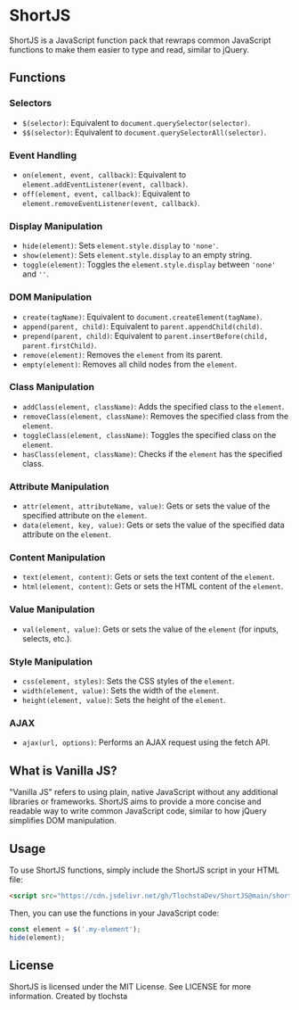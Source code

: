 # ShortJS

ShortJS is a JavaScript function pack that rewraps common JavaScript functions to make them easier to type and read, similar to jQuery.

## Functions

### Selectors
- `$(selector)`: Equivalent to `document.querySelector(selector)`.
- `$$(selector)`: Equivalent to `document.querySelectorAll(selector)`.

### Event Handling
- `on(element, event, callback)`: Equivalent to `element.addEventListener(event, callback)`.
- `off(element, event, callback)`: Equivalent to `element.removeEventListener(event, callback)`.

### Display Manipulation
- `hide(element)`: Sets `element.style.display` to `'none'`.
- `show(element)`: Sets `element.style.display` to an empty string.
- `toggle(element)`: Toggles the `element.style.display` between `'none'` and `''`.

### DOM Manipulation
- `create(tagName)`: Equivalent to `document.createElement(tagName)`.
- `append(parent, child)`: Equivalent to `parent.appendChild(child)`.
- `prepend(parent, child)`: Equivalent to `parent.insertBefore(child, parent.firstChild)`.
- `remove(element)`: Removes the `element` from its parent.
- `empty(element)`: Removes all child nodes from the `element`.

### Class Manipulation
- `addClass(element, className)`: Adds the specified class to the `element`.
- `removeClass(element, className)`: Removes the specified class from the `element`.
- `toggleClass(element, className)`: Toggles the specified class on the `element`.
- `hasClass(element, className)`: Checks if the `element` has the specified class.

### Attribute Manipulation
- `attr(element, attributeName, value)`: Gets or sets the value of the specified attribute on the `element`.
- `data(element, key, value)`: Gets or sets the value of the specified data attribute on the `element`.

### Content Manipulation
- `text(element, content)`: Gets or sets the text content of the `element`.
- `html(element, content)`: Gets or sets the HTML content of the `element`.

### Value Manipulation
- `val(element, value)`: Gets or sets the value of the `element` (for inputs, selects, etc.).

### Style Manipulation
- `css(element, styles)`: Sets the CSS styles of the `element`.
- `width(element, value)`: Sets the width of the `element`.
- `height(element, value)`: Sets the height of the `element`.

### AJAX
- `ajax(url, options)`: Performs an AJAX request using the fetch API.

## What is Vanilla JS?

"Vanilla JS" refers to using plain, native JavaScript without any additional libraries or frameworks. ShortJS aims to provide a more concise and readable way to write common JavaScript code, similar to how jQuery simplifies DOM manipulation.

## Usage

To use ShortJS functions, simply include the ShortJS script in your HTML file:

```html
<script src="https://cdn.jsdelivr.net/gh/TlochstaDev/ShortJS@main/short.js"></script>
```
Then, you can use the functions in your JavaScript code:

```js
const element = $('.my-element');
hide(element);
```
## License
ShortJS is licensed under the MIT License. See LICENSE for more information.
Created by tlochsta
